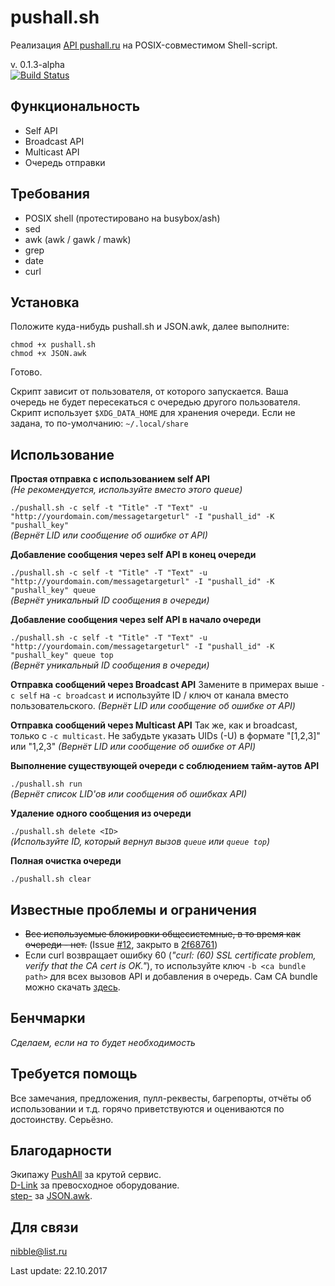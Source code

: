 # pushall.sh

Реализация [API pushall.ru](https://pushall.ru/blog/api) на POSIX-совместимом Shell-script.

v. 0.1.3-alpha  
[![Build Status](https://travis-ci.org/nibb13/pushall.sh.svg?branch=master)](https://travis-ci.org/nibb13/pushall.sh)

## Функциональность

* Self API
* Broadcast API
* Multicast API
* Очередь отправки

## Требования

* POSIX shell (протестировано на busybox/ash)
* sed
* awk (awk / gawk / mawk)
* grep
* date
* curl

## Установка

Положите куда-нибудь pushall.sh и JSON.awk, далее выполните:

	chmod +x pushall.sh
	chmod +x JSON.awk

Готово.

Скрипт зависит от пользователя, от которого запускается. Ваша очередь не будет пересекаться с очередью другого пользователя.
Скрипт использует `$XDG_DATA_HOME` для хранения очереди. Если не задана, то по-умолчанию: `~/.local/share`

## Использование

**Простая отправка с использованием self API**  
*(Не рекомендуется, используйте вместо этого queue)*

`./pushall.sh -c self -t "Title" -T "Text" -u "http://yourdomain.com/messagetargeturl" -I "pushall_id" -K "pushall_key"`  
*(Вернёт LID или сообщение об ошибке от API)*

**Добавление сообщения через self API в конец очереди**

`./pushall.sh -c self -t "Title" -T "Text" -u "http://yourdomain.com/messagetargeturl" -I "pushall_id" -K "pushall_key" queue`  
*(Вернёт уникальный ID сообщения в очереди)*

**Добавление сообщения через self API в начало очереди**

`./pushall.sh -c self -t "Title" -T "Text" -u "http://yourdomain.com/messagetargeturl" -I "pushall_id" -K "pushall_key" queue top`  
*(Вернёт уникальный ID сообщения в очереди)*

**Отправка сообщений через Broadcast API**
Замените в примерах выше `-c self` на `-c broadcast` и используйте ID / ключ от канала вместо пользовательского.
*(Вернёт LID или сообщение об ошибке от API)*

**Отправка сообщений через Multicast API**
Так же, как и broadcast, только с `-c multicast`. Не забудьте указать UIDs (-U) в формате "[1,2,3]" или "1,2,3"
*(Вернёт LID или сообщение об ошибке от API)*

**Выполнение существующей очереди с соблюдением тайм-аутов API**

`./pushall.sh run`  
*(Вернёт список LID'ов или сообщения об ошибках API)*

**Удаление одного сообщения из очереди**

`./pushall.sh delete <ID>`  
*(Используйте ID, который вернул вызов `queue` или `queue top`)*

**Полная очистка очереди**

`./pushall.sh clear`

## Известные проблемы и ограничения

* ~~Все используемые блокировки общесистемные, в то время как очереди - нет.~~ (Issue [#12](https://github.com/nibb13/pushall.sh/issues/12), закрыто в [2f68761](https://github.com/nibb13/pushall.sh/commit/2f68761b95c11cbda751d4bb4cdebad1e54059ad))
* Если curl возвращает ошибку 60 (*"curl: (60) SSL certificate problem, verify that the CA cert is OK."*), то используйте ключ `-b <ca bundle path>` для всех вызовов API и добавления в очередь. Сам CA bundle можно скачать [здесь](https://curl.haxx.se/docs/caextract.html).

## Бенчмарки

*Сделаем, если на то будет необходимость*

## Требуется помощь

Все замечания, предложения, пулл-реквесты, багрепорты, отчёты об использовании и т.д. горячо приветствуются и оцениваются по достоинству. Серьёзно.

## Благодарности

Экипажу [PushAll](https://pushall.ru) за крутой сервис.  
[D-Link](http://dlink.com) за превосходное оборудование.  
[step-](https://github.com/step-) за [JSON.awk](https://github.com/step-/JSON.awk).

## Для связи

<nibble@list.ru>  

Last update: 22.10.2017
